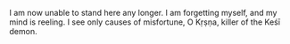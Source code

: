 I am now unable to stand here any longer. I am forgetting myself, and my mind is reeling. I see only causes of misfortune, O Kṛṣṇa, killer of the Keśī demon.